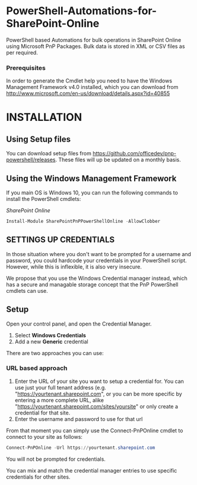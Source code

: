 # PowerShell-Automations-for-SharePoint-Online
PowerShell based Automations for bulk operations in SharePoint Online using Microsoft PnP Packages. Bulk data is stored in XML or CSV files as per required. 

### Prerequisites ###
In order to generate the Cmdlet help you need to have the Windows Management Framework v4.0 installed, which you can download from http://www.microsoft.com/en-us/download/details.aspx?id=40855

# INSTALLATION #

## Using Setup files ##
You can download setup files from https://github.com/officedev/pnp-powershell/releases. These files will up be updated on a monthly basis.

## Using the Windows Management Framework ##

If you main OS is Windows 10, you can run the following commands to install the PowerShell cmdlets:

_SharePoint Online_
```powershell
Install-Module SharePointPnPPowerShellOnline -AllowClobber
```

## SETTINGS UP CREDENTIALS ##
In those situation where you don't want to be prompted for a username and password, you could hardcode your credentials in your PowerShell script. However, while this is inflexible, it is also very insecure. 

We propose that you use the Windows Credential manager instead, which has a secure and managable storage concept that the PnP PowerShell cmdlets can use.

## Setup ##
Open your control panel, and open the Credential Manager.

1. Select **Windows Credentials**
2. Add a new **Generic** credential

There are two approaches you can use:

### URL based approach ###

1. Enter the URL of your site you want to setup a credential for. You can use just your full tenant address (e.g. "https://yourtenant.sharepoint.com", or you can be more specific by entering a more complete URL, alike "https://yourtenant.sharepoint.com/sites/yoursite" or only create a credential for that site.
2. Enter the username and password to use for that url

From that moment you can simply use the Connect-PnPOnline cmdlet to connect to your site as follows:

```powershell
Connect-PnPOnline -Url https://yourtenant.sharepoint.com
```

You will not be prompted for credentials.

You can mix and match the credential manager entries to use specific credentials for other sites.
